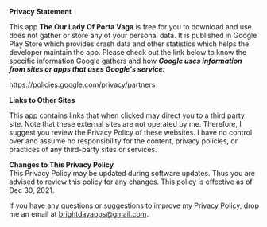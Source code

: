  **Privacy Statement**
 
 This app **The Our Lady Of Porta Vaga** is free for you to download and use. does not gather or store any of your personal data. It is published in  Google Play Store which provides crash data and other statistics which helps the developer maintain the app.  Please check out the link below to know the specific information Google gathers and how ***Google uses information from sites or apps that uses Google\'s service:***

https://policies.google.com/privacy/partners
        

**Links to Other Sites**   

This app contains links that when clicked may direct you to a third party site. Note that these external sites are not operated by me. Therefore, I suggest you  review the Privacy Policy of these websites. I have no control over and assume no responsibility for the content, privacy policies, or practices of any third-party sites or services.

**Changes to This Privacy Policy**  
This Privacy Policy may be updated during software updates. Thus you are advised
to review this policy for any changes. This policy is effective as of Dec 30, 2021.

If you have any questions or suggestions to improve  my Privacy Policy, drop me
an email at brightdayapps@gmail.com.
